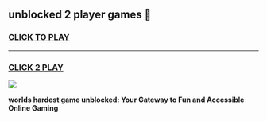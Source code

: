 
## unblocked 2 player games 👋
<h3>
<a href="https://premium.freeplayer.one?title=unblocked_2_player_games&ref=13F">CLICK TO PLAY</a></h3>
<hr>

<h3>
<a href="https://premium.freeplayer.one?title=unblocked_2_player_games&ref=13F">CLICK 2 PLAY</a>
  
</h3>

<a href="https://premium.freeplayer.one?title=unblocked_2_player_games&ref=12F/"><img src="https://clearcache.store/games.png"></a>


**worlds hardest game unblocked: Your Gateway to Fun and Accessible Online Gaming**
